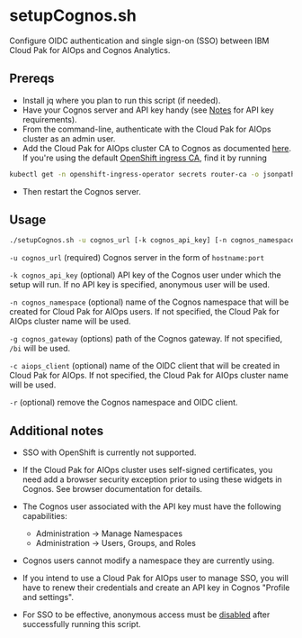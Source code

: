 # setupCognos.sh

Configure OIDC authentication and single sign-on (SSO) between IBM Cloud Pak for AIOps and Cognos Analytics.

## Prereqs
- Install jq where you plan to run this script (if needed).
- Have your Cognos server and API key handy (see [Notes](#notes-section) for API key requirements).
- From the command-line, authenticate with the Cloud Pak for AIOps cluster as an admin user.
- Add the Cloud Pak for AIOps cluster CA to Cognos as documented [here](https://www.ibm.com/docs/en/cognos-analytics/12.0.0?topic=servers-copying-ca-certificate-cognos). If you're using 
the default [OpenShift ingress CA](https://docs.openshift.com/container-platform/4.16/security/certificate_types_descriptions/ingress-certificates.html), find it by running

```bash
kubectl get -n openshift-ingress-operator secrets router-ca -o jsonpath={.data."tls\.crt"} | base64 --decode
```
- Then restart the Cognos server.

## Usage
```bash
./setupCognos.sh -u cognos_url [-k cognos_api_key] [-n cognos_namespace] [-g cognos_gateway] [-c aiops_client] [-r]
```

`-u cognos_url` (required) Cognos server in the form of `hostname:port`

`-k cognos_api_key` (optional) API key of the Cognos user under which the setup will run. If no API key is specified, anonymous user will be used.

`-n cognos_namespace` (optional) name of the Cognos namespace that will be created for Cloud Pak for AIOps users. If not specified, the Cloud Pak for AIOps cluster name will be used.

`-g cognos_gateway` (options) path of the Cognos gateway.  If not specified, `/bi` will be used.

`-c aiops_client` (optional) name of the OIDC client that will be created in Cloud Pak for AIOps. If not specified, the Cloud Pak for AIOps cluster name will be used.

`-r` (optional) remove the Cognos namespace and OIDC client.

<a id="notes-section"></a>
## Additional notes
- SSO with OpenShift is currently not supported.

- If the Cloud Pak for AIOps cluster uses self-signed certificates, you need add a browser security exception prior to using these widgets in Cognos. See browser documentation for details.

- The Cognos user associated with the API key must have the following capabilities:
  - Administration -> Manage Namespaces
  - Administration -> Users, Groups, and Roles

- Cognos users cannot modify a namespace they are currently using.

- If you intend to use a Cloud Pak for AIOps user to manage SSO, you will have to renew their credentials and create an API key in Cognos "Profile and settings".

- For SSO to be effective, anonymous access must be [disabled](https://ibm.biz/BdKKYW) after successfully running this script.
